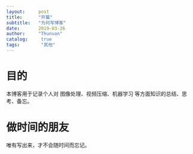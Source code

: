 ```yaml
---
layout:     post
title:      "开篇"
subtitle:   "为何写博客"
date:       2019-03-26
author:     "Thunvan"
catalog:     true
tags:        "其他"
---
```



# 目的
本博客用于记录个人对 图像处理、视频压缩、机器学习 等方面知识的总结、思考、备忘。

# 做时间的朋友
唯有写出来，才不会随时间而忘记。


